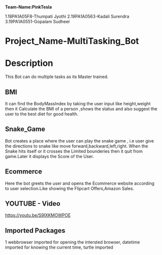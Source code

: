 **Team-Name:PinkTesla**

1.18PA1A05F8-Thumpati Jyothi
2.19PA1A0563-Kadali Surendra
3.19PA1A0551-Gopalam Sudheer
# Project_Name-MultiTasking_Bot
# Description
This Bot can do multiple tasks as its Master trained.

## BMI

   It can find the BodyMassIndex by taking the user input like height,weight then it Calculate the BMI of a person ,shows the status and also suggest the user to the best diet for good health.

## Snake_Game

   Bot creates a place where the user can play the snake game , i.e user give the directions to snake like move forward,backward,left,right. When the Snake hits itself or it crosses the Limited bounderies then it quit from game.Later it displays the Score of the User.

## Ecommerce

  Here the bot  greets the user and opens the Ecommerce website according to user selection.Like showing the Flipcart Offers,Amazon Sales. 

## YOUTUBE - Video
https://youtu.be/S9IXKMOWPOE

## Imported Packages

1 webbrowser imported for opening the intersted browser, datetime imported for knowing the current time, turtle imported
